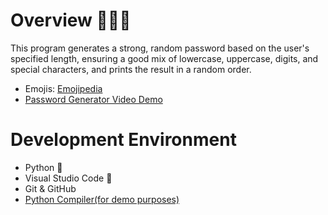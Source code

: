# Overview 👨🏻‍💻

This program generates a strong, random password based on the user's specified length, ensuring a good mix of lowercase, uppercase, digits, and special characters, and prints the result in a random order. 

* Emojis: [Emojipedia](https://emojipedia.org/)
* [Password Generator Video Demo](https://youtu.be/YiNz3bxbY9w)


# Development Environment 

* Python 🐍
* Visual Studio Code 🔧
* Git & GitHub
* [Python Compiler(for demo purposes)](https://www.programiz.com/)
